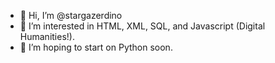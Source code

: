 - 👋 Hi, I’m @stargazerdino
- 👀 I’m interested in HTML, XML, SQL, and Javascript (Digital Humanities!).
- 🌱 I’m hoping to start on Python soon.

<!---
stargazerdino/stargazerdino is a ✨ special ✨ repository because its `README.md` (this file) appears on your GitHub profile.
You can click the Preview link to take a look at your changes.
--->
